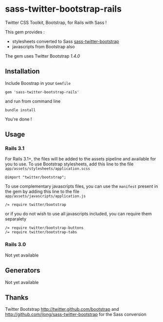 # sass-twitter-bootstrap-rails

Twitter CSS Toolkit, Bootstrap, for Rails with Sass !

This gem provides :

* stylesheets converted to Sass [sass-twitter-bootstrap](http://github.com/jlong/sass-twitter-bootstrap)
* javascripts from Bootstrap also

The gem uses Twitter Bootstrap _1.4.0_

## Installation

Include Boostrap in your `Gemfile`

    gem 'sass-twitter-bootstrap-rails'

and run from command line

    bundle install

You're done !

## Usage

### Rails 3.1

For Rails 3.1+, the files will be added to the assets pipeline and available for you to use. To use Bootstrap stylesheets, add this line to the file
`app/assets/stylesheets/application.scss`

    @import "twitter/bootstrap";

To use complementary javascripts files, you can use the `manifest` present in the gem by adding this line to the file
`app/assets/javascripts/application.js`

    /= require twitter/bootstrap

or if you do not wish to use all javascripts included, you can require them separalety

    /= require twitter/bootstrap-buttons
    /= require twitter/bootstrap-tabs

### Rails 3.0

Not yet available

## Generators

Not yet available

## Thanks

Twitter Bootstrap http://twitter.github.com/bootstrap and http://github.com/jlong/sass-twitter-bootstrap for the Sass conversion


